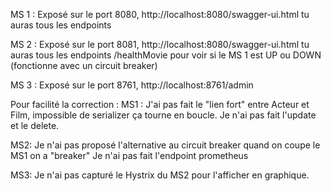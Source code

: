 MS 1 :
  Exposé sur le port 8080,  http://localhost:8080/swagger-ui.html tu auras tous les endpoints
  
MS 2 :
  Exposé sur le port 8081,  http://localhost:8080/swagger-ui.html tu auras tous les endpoints
  /healthMovie pour voir si le MS 1 est UP ou DOWN (fonctionne avec un circuit breaker)
  
MS 3 :
  Exposé sur le port 8761, http://localhost:8761/admin 
  
  
Pour facilité la correction :
MS1 :
  J'ai pas fait le "lien fort" entre Acteur et Film, impossible de serializer ça tourne en boucle.
  Je n'ai pas fait l'update et le delete.
  
MS2:
  Je n'ai pas proposé l'alternative au circuit breaker quand on coupe le MS1 on a "breaker"
  Je n'ai pas fait l'endpoint prometheus
  
MS3:
  Je n'ai pas capturé le Hystrix du MS2 pour l'afficher en graphique.


